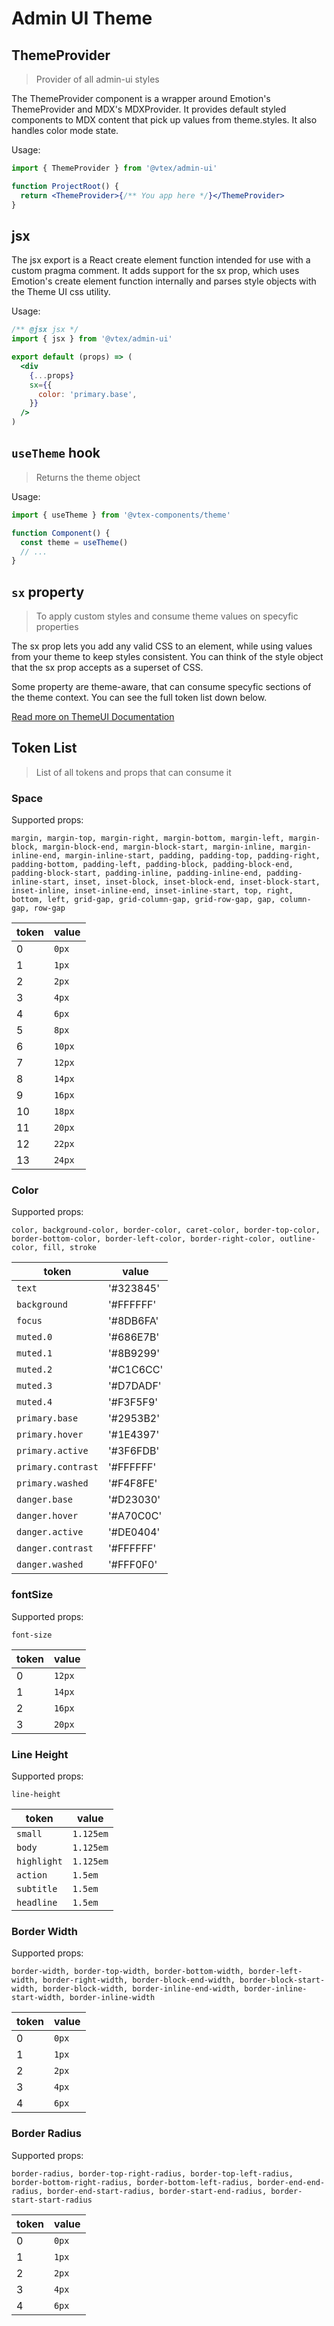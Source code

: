 # Admin UI Theme

## ThemeProvider

> Provider of all admin-ui styles

The ThemeProvider component is a wrapper around Emotion's ThemeProvider and MDX's MDXProvider. It provides default styled components to MDX content that pick up values from theme.styles. It also handles color mode state.

Usage:

```jsx
import { ThemeProvider } from '@vtex/admin-ui'

function ProjectRoot() {
  return <ThemeProvider>{/** You app here */}</ThemeProvider>
}
```

## jsx

The jsx export is a React create element function intended for use with a custom pragma comment. It adds support for the sx prop, which uses Emotion's create element function internally and parses style objects with the Theme UI css utility.

Usage:

```jsx
/** @jsx jsx */
import { jsx } from '@vtex/admin-ui'

export default (props) => (
  <div
    {...props}
    sx={{
      color: 'primary.base',
    }}
  />
)
```

## `useTheme` hook

> Returns the theme object

Usage:

```jsx
import { useTheme } from '@vtex-components/theme'

function Component() {
  const theme = useTheme()
  // ...
}
```

## `sx` property

> To apply custom styles and consume theme values on specyfic properties

The sx prop lets you add any valid CSS to an element, while using values from your theme to keep styles consistent. You can think of the style object that the sx prop accepts as a superset of CSS.

Some property are theme-aware, that can consume specyfic sections of the theme context. You can see the full token list down below.

[Read more on ThemeUI Documentation](https://theme-ui.com/sx-prop)

## Token List

> List of all tokens and props that can consume it

### Space

Supported props:

```
margin, margin-top, margin-right, margin-bottom, margin-left, margin-block, margin-block-end, margin-block-start, margin-inline, margin-inline-end, margin-inline-start, padding, padding-top, padding-right, padding-bottom, padding-left, padding-block, padding-block-end, padding-block-start, padding-inline, padding-inline-end, padding-inline-start, inset, inset-block, inset-block-end, inset-block-start, inset-inline, inset-inline-end, inset-inline-start, top, right, bottom, left, grid-gap, grid-column-gap, grid-row-gap, gap, column-gap, row-gap
```

| token | value  |
| ----- | ------ |
| 0     | `0px`  |
| 1     | `1px`  |
| 2     | `2px`  |
| 3     | `4px`  |
| 4     | `6px`  |
| 5     | `8px`  |
| 6     | `10px` |
| 7     | `12px` |
| 8     | `14px` |
| 9     | `16px` |
| 10    | `18px` |
| 11    | `20px` |
| 12    | `22px` |
| 13    | `24px` |

### Color

Supported props:

```
color, background-color, border-color, caret-color, border-top-color, border-bottom-color, border-left-color, border-right-color, outline-color, fill, stroke
```

| token              | value     |
| ------------------ | --------- |
| `text`             | '#323845' |
| `background`       | '#FFFFFF' |
| `focus`            | '#8DB6FA' |
| `muted.0`          | '#686E7B' |
| `muted.1`          | '#8B9299' |
| `muted.2`          | '#C1C6CC' |
| `muted.3`          | '#D7DADF' |
| `muted.4`          | '#F3F5F9' |
| `primary.base`     | '#2953B2' |
| `primary.hover`    | '#1E4397' |
| `primary.active`   | '#3F6FDB' |
| `primary.contrast` | '#FFFFFF' |
| `primary.washed`   | '#F4F8FE' |
| `danger.base`      | '#D23030' |
| `danger.hover`     | '#A70C0C' |
| `danger.active`    | '#DE0404' |
| `danger.contrast`  | '#FFFFFF' |
| `danger.washed`    | '#FFF0F0' |

### fontSize

Supported props:

```
font-size
```

| token | value  |
| ----- | ------ |
| 0     | `12px` |
| 1     | `14px` |
| 2     | `16px` |
| 3     | `20px` |

### Line Height

Supported props:

```
line-height
```

| token       | value     |
| ----------- | --------- |
| `small`     | `1.125em` |
| `body`      | `1.125em` |
| `highlight` | `1.125em` |
| `action`    | `1.5em`   |
| `subtitle`  | `1.5em`   |
| `headline`  | `1.5em`   |

### Border Width

Supported props:

```
border-width, border-top-width, border-bottom-width, border-left-width, border-right-width, border-block-end-width, border-block-start-width, border-block-width, border-inline-end-width, border-inline-start-width, border-inline-width
```

| token | value |
| ----- | ----- |
| 0     | `0px` |
| 1     | `1px` |
| 2     | `2px` |
| 3     | `4px` |
| 4     | `6px` |

### Border Radius

Supported props:

```
border-radius, border-top-right-radius, border-top-left-radius, border-bottom-right-radius, border-bottom-left-radius, border-end-end-radius, border-end-start-radius, border-start-end-radius, border-start-start-radius
```

| token | value |
| ----- | ----- |
| 0     | `0px` |
| 1     | `1px` |
| 2     | `2px` |
| 3     | `4px` |
| 4     | `6px` |

